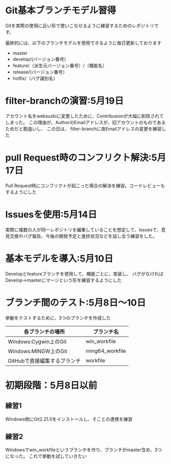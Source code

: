 ﻿# Git基本ブランチモデル習得
Gitを実際の使用に近い形で使いこなせるように練習するためのレポジトリです。

最終的には、以下のブランチモデルを使用できるように毎日更新しております

- master
- develop/(バージョン番号）
- feature/（派生元バージョン番号）/（機能名）
- release/(バージョン番号）
- hotfix/（バグ識別名）

# filter-branchの演習:5月19日
アカウント名をwebsuzkiに変更したために、Contribusionが大幅に削除されてしまった。
この理由が、AuthorのEmailアドレスが、旧アカウントのものであるためだと勘違いし、
この日は、 filter-branchに夜Emailアドレスの変更を練習した

# pull Request時のコンフリクト解決:5月17日
Pull Request時にコンフリクトが起こった場合の解決を練習。コードレビューもするようにした

# Issuesを使用:5月14日
実際に複数の人が同一レポジトリを編集していることを想定して、Issuesで、意見交換やバグ報告、今後の開発予定と進捗状況などを話し合う練習をした。


# 基本モデルを導入:5月10日
Developとfeatureブランチを使用して、機能ごとに、実装し、
バグがなければDevelop→masterにマージという形を練習するようにした



# ブランチ間のテスト:5月8日～10日
挙動をテストするために、3つのブランチを作成した

|各ブランチの場所|ブランチ名|
|----|----|
|Windows:Cygwin上のGit|win_workfile|
|Windows:MINGW上のGit|ming64_workfile|
|GitHubで直接編集するブランチ|workfile|



# 初期段階：5月8日以前

## 練習1
Windows側にGit2.21.0をインストールし、そことの連携を練習

## 練習2
Windowsでwin_workfileというブランチを作り、ブランチがmaster含め、3つになった。
これで挙動を試していきたい

